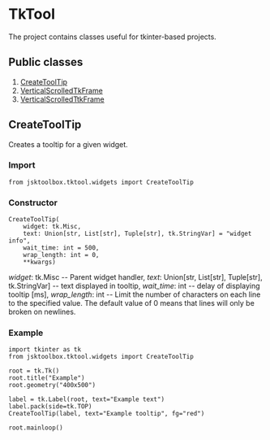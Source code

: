 # TkTool

The project contains classes useful for tkinter-based projects.

## Public classes
1. [CreateToolTip](https://github.com/Szumak75/JskToolBox/blob/master/docs/TkTool.md#createtooltip)
1. [VerticalScrolledTkFrame](https://github.com/Szumak75/JskToolBox/blob/master/docs/TkTool.md#verticalscrolledtkframe)
1. [VerticalScrolledTtkFrame](https://github.com/Szumak75/JskToolBox/blob/master/docs/TkTool.md#verticalscrolledttkframe)

## CreateToolTip

Creates a tooltip for a given widget.

### Import
```
from jsktoolbox.tktool.widgets import CreateToolTip
```

### Constructor
```
CreateToolTip(
    widget: tk.Misc, 
    text: Union[str, List[str], Tuple[str], tk.StringVar] = "widget info", 
    wait_time: int = 500, 
    wrap_length: int = 0, 
    **kwargs)
```
*widget*: tk.Misc -- Parent widget handler,
*text*: Union[str, List[str], Tuple[str], tk.StringVar] -- text displayed in tooltip,
*wait_time*: int -- delay of displaying tooltip [ms],
*wrap_length*: int -- Limit the number of characters on each line to the specified value.
                The default value of 0 means that lines will only be broken on newlines.

### Example
```
import tkinter as tk
from jsktoolbox.tktool.widgets import CreateToolTip

root = tk.Tk()
root.title("Example")
root.geometry("400x500")

label = tk.Label(root, text="Example text")
label.pack(side=tk.TOP)
CreateToolTip(label, text="Example tooltip", fg="red")

root.mainloop()
```
